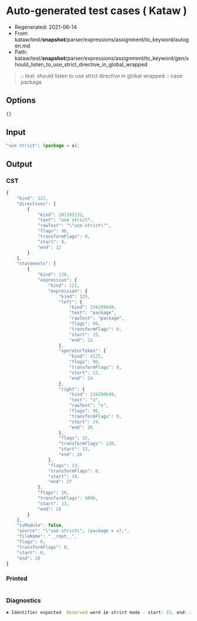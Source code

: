 # Auto-generated test cases ( Kataw )
- Regenerated: 2021-06-14
- From: kataw/test/__snapshot__/parser/expressions/assignment/to_keyword/autogen.md
- Path: kataw/test/__snapshot__/parser/expressions/assignment/to_keyword/gen/should_listen_to_use_strict_directive_in_global_wrapped
> :: test: should listen to use strict directive in global wrapped
> :: case: package
## Options

`````js
{}
`````
## Input

`````js
"use strict"; (package = x);
`````
## Output

### CST

```javascript
{
    "kind": 122,
    "directives": [
        {
            "kind": 201392131,
            "text": "use strict",
            "rawText": "\"use strict\"",
            "flags": 96,
            "transformFlags": 0,
            "start": 0,
            "end": 12
        }
    ],
    "statements": [
        {
            "kind": 120,
            "expression": {
                "kind": 121,
                "expression": {
                    "kind": 125,
                    "left": {
                        "kind": 134299649,
                        "text": "package",
                        "rawText": "package",
                        "flags": 96,
                        "transformFlags": 0,
                        "start": 15,
                        "end": 22
                    },
                    "operatorToken": {
                        "kind": 4125,
                        "flags": 96,
                        "transformFlags": 0,
                        "start": 22,
                        "end": 24
                    },
                    "right": {
                        "kind": 134299649,
                        "text": "x",
                        "rawText": "x",
                        "flags": 96,
                        "transformFlags": 0,
                        "start": 24,
                        "end": 26
                    },
                    "flags": 32,
                    "transformFlags": 128,
                    "start": 13,
                    "end": 26
                },
                "flags": 13,
                "transformFlags": 0,
                "start": 34,
                "end": 27
            },
            "flags": 16,
            "transformFlags": 4096,
            "start": 13,
            "end": 28
        }
    ],
    "isModule": false,
    "source": "\"use strict\"; (package = x);",
    "fileName": "__root__",
    "flags": 0,
    "transformFlags": 0,
    "start": 0,
    "end": 28
}
```

### Printed

```javascript

```

### Diagnostics

```javascript
✖ Identifier expected. Reserved word in strict mode - start: 15, end: 22

```

